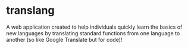 # translang
A web application created to help individuals quickly learn the basics of new languages by translating standard functions from one language to another (so like Google Translate but for code)!
